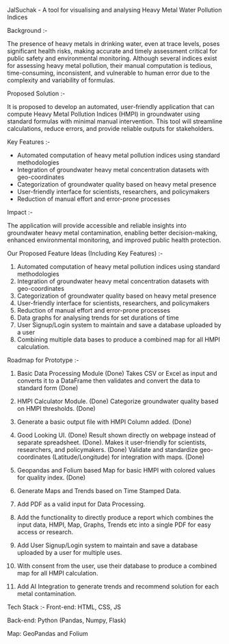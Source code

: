 JalSuchak - A tool for visualising and analysing Heavy Metal Water Pollution Indices

Background :-

The presence of heavy metals in drinking water, even at trace levels, poses significant health risks, making accurate and timely assessment critical for public safety and environmental monitoring. Although several indices exist for assessing heavy metal pollution, their manual computation is tedious, time-consuming, inconsistent, and vulnerable to human error due to the complexity and variability of formulas.

Proposed Solution :-

It is proposed to develop an automated, user-friendly application that can compute Heavy Metal Pollution Indices (HMPI) in groundwater using standard formulas with minimal manual intervention. This tool will streamline calculations, reduce errors, and provide reliable outputs for stakeholders.

Key Features :-

- Automated computation of heavy metal pollution indices using standard methodologies
- Integration of groundwater heavy metal concentration datasets with geo-coordinates
- Categorization of groundwater quality based on heavy metal presence
- User-friendly interface for scientists, researchers, and policymakers
- Reduction of manual effort and error-prone processes

Impact :-

The application will provide accessible and reliable insights into groundwater heavy metal contamination, enabling better decision-making, enhanced environmental monitoring, and improved public health protection.


Our Proposed Feature Ideas (Including Key Features) :-

1. Automated computation of heavy metal pollution indices using standard methodologies
2. Integration of groundwater heavy metal concentration datasets with geo-coordinates
3. Categorization of groundwater quality based on heavy metal presence
4. User-friendly interface for scientists, researchers, and policymakers
5. Reduction of manual effort and error-prone processes
6. Data graphs for analysing trends for set durations of time
7. User Signup/Login system to maintain and save a database uploaded by a user
8. Combining multiple data bases to produce a combined map for all HMPI calculation.


Roadmap for Prototype :-

1. Basic Data Processing Module (Done)
   Takes CSV or Excel as input and converts it to a DataFrame then validates and convert the data to standard form (Done)

2. HMPI Calculator Module. (Done)
   Categorize groundwater quality based on HMPI thresholds. (Done)

3. Generate a basic output file with HMPI Column added. (Done)

4. Good Looking UI. (Done)
   Result shown directly on webpage instead of separate spreadsheet. (Done).
   Makes it user-friendly for scientists, researchers, and policymakers. (Done)
   Validate and standardize geo-coordinates (Latitude/Longitude) for integration with maps. (Done)

5. Geopandas and Folium based Map for basic HMPI with colored values for quality index. (Done)

6. Generate Maps and Trends based on Time Stamped Data.

7. Add PDF as a valid input for Data Processing.

8. Add the functionality to directly produce a report which combines the input data, HMPI, Map, Graphs, Trends etc into a single PDF for easy access or research.

9. Add User Signup/Login system to maintain and save a database uploaded by a user for multiple uses.

10. With consent from the user, use their database to produce a combined map for all HMPI calculation.

11. Add AI Integration to generate trends and recommend solution for each metal contamination.

Tech Stack :-
Front-end: HTML, CSS, JS

Back-end: Python (Pandas, Numpy, Flask)

Map: GeoPandas and Folium
